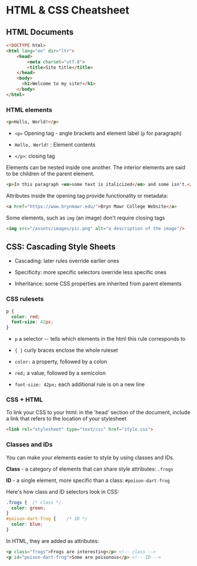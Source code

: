# HTML & CSS Cheatsheet

## HTML Documents

```html
<!DOCTYPE html>
<html lang="en" dir="ltr">
    <head>
        <meta charset="utf-8">
        <title>Site title</title>
    </head>
    <body>
      <h1>Welcome to my site!</h1>
    </body>
</html>
```

### HTML elements

```html
<p>Hello, World!</p>
```

- `<p>` Opening tag - angle brackets and element label (`p` for paragraph)

- `Hello, World!` : Element contents

- `</p>`: closing tag

Elements can be nested inside one another. The interior elements are said to be children of the parent element.

```html
<p>In this paragraph <em>some text is italicized</em> and some isn't.</p>
```

Attributes inside the opening tag provide functionality or metadata:

```html
<a href="https://www.brynmawr.edu/">Bryn Mawr College Website</a>
```

Some elements, such as `img` (an image) don't require closing tags

```html
<img src="/assets/images/pic.png" alt="a description of the image"/>
```

## CSS: Cascading Style Sheets

- Cascading: later rules override earlier ones

- Specificity: more specific selectors override less specific ones

- Inheritance: some CSS properties are inherited from parent elements

### CSS rulesets

```css
p {
  color: red;
  font-size: 42px;
}
```

- `p`  a selector -- tells which elements in the html this rule corresponds to

- `{ }` curly braces enclose the whole ruleset

- `color:`  a property, followed by a colon

- `red;` a value, followed by a semicolon

- `font-size: 42px;` each additional rule is on a new line

### CSS + HTML

To link your CSS to your html: in the 'head' section of the document, include a link that refers to the location of your stylesheet

```html
<link rel="stylesheet" type="text/css" href="style.css">
```

### Classes and IDs

You can make your elements easier to style by using classes and IDs. 

**Class** - a category of elements that can share style attributes: `.frogs`

**ID** - a single element, more specific than a class: `#poison-dart-frog`

Here's how class and ID selectors look in CSS:

```css
.frogs {  /* class */
  color: green;
}
#poison-dart-frog {    /* ID */
  color: blue;
}
```

In HTML, they are added as attributes:

```html
<p class="frogs">Frogs are interesting</p> <!-- class -->
<p id="poison-dart-frog">Some are poisonous</p> <!-- ID -->
```